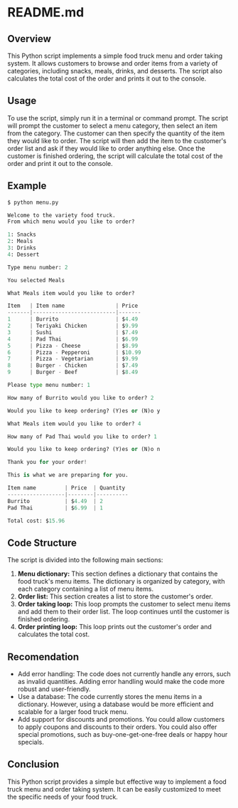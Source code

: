 # README.md

## **Overview**

This Python script implements a simple food truck menu and order taking system. It allows customers to browse and order items from a variety of categories, including snacks, meals, drinks, and desserts. The script also calculates the total cost of the order and prints it out to the console.

## **Usage**

To use the script, simply run it in a terminal or command prompt. The script will prompt the customer to select a menu category, then select an item from the category. The customer can then specify the quantity of the item they would like to order. The script will then add the item to the customer's order list and ask if they would like to order anything else. Once the customer is finished ordering, the script will calculate the total cost of the order and print it out to the console.

## **Example**

```python
$ python menu.py

Welcome to the variety food truck.
From which menu would you like to order?

1: Snacks
2: Meals
3: Drinks
4: Dessert

Type menu number: 2

You selected Meals

What Meals item would you like to order?

Item   | Item name                | Price
-------|--------------------------|-------
1      | Burrito                  | $4.49
2      | Teriyaki Chicken         | $9.99
3      | Sushi                    | $7.49
4      | Pad Thai                 | $6.99
5      | Pizza - Cheese           | $8.99
6      | Pizza - Pepperoni        | $10.99
7      | Pizza - Vegetarian       | $9.99
8      | Burger - Chicken         | $7.49
9      | Burger - Beef            | $8.49

Please type menu number: 1

How many of Burrito would you like to order? 2

Would you like to keep ordering? (Y)es or (N)o y

What Meals item would you like to order? 4

How many of Pad Thai would you like to order? 1

Would you like to keep ordering? (Y)es or (N)o n

Thank you for your order!

This is what we are preparing for you.

Item name         | Price  | Quantity
------------------|--------|----------
Burrito           | $4.49  | 2
Pad Thai          | $6.99  | 1

Total cost: $15.96

```

## **Code Structure**

The script is divided into the following main sections:

1. **Menu dictionary:** This section defines a dictionary that contains the food truck's menu items. The dictionary is organized by category, with each category containing a list of menu items.
2. **Order list:** This section creates a list to store the customer's order.
3. **Order taking loop:** This loop prompts the customer to select menu items and add them to their order list. The loop continues until the customer is finished ordering.
4. **Order printing loop:** This loop prints out the customer's order and calculates the total cost.

## **Recomendation**

- Add error handling: The code does not currently handle any errors, such as invalid quantities. Adding error handling would make the code more robust and user-friendly.
- Use a database: The code currently stores the menu items in a dictionary. However, using a database would be more efficient and scalable for a larger food truck menu.
- Add support for discounts and promotions. You could allow customers to apply coupons and discounts to their orders. You could also offer special promotions, such as buy-one-get-one-free deals or happy hour specials.


## **Conclusion**

This Python script provides a simple but effective way to implement a food truck menu and order taking system. It can be easily customized to meet the specific needs of your food truck.

